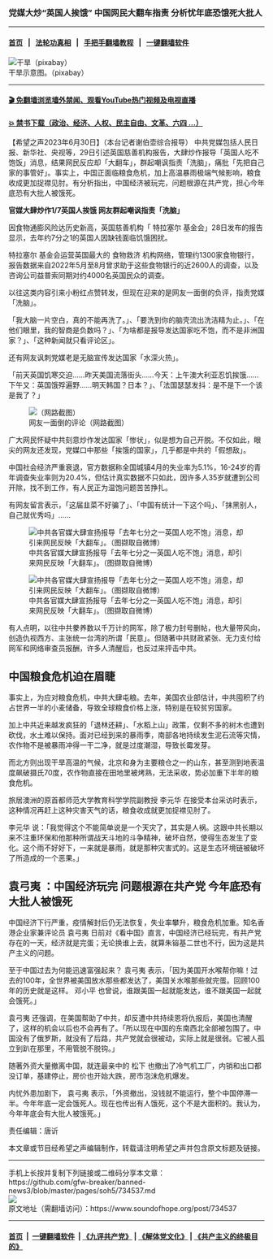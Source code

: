 ### 党媒大炒“英国人挨饿” 中国网民大翻车指责 分析忧年底恐饿死大批人
------------------------

#### [首页](https://github.com/gfw-breaker/banned-news3/blob/master/README.md) &nbsp;&nbsp;|&nbsp;&nbsp; [法轮功真相](https://github.com/begood0513/basic/blob/master/README.md)  &nbsp;&nbsp;|&nbsp;&nbsp; [手把手翻墙教程](https://github.com/gfw-breaker/guides/wiki)  &nbsp;&nbsp;|&nbsp;&nbsp; [一键翻墙软件](https://github.com/gfw-breaker/nogfw/blob/master/README.md)  



<div><img alt="干旱（pixabay）" src="https://img.soundofhope.org/2023-06/dead-trees-947331_1280-1620594800504-crop-1688114929040.jpg"/>
<br/><figcaption class="caption">
 干旱示意图。（pixabay）
</figcaption></div><hr/>

#### [ 🎬  免翻墙浏览墙外禁闻、观看YouTube热门视频及电视直播](https://github.com/gfw-breaker/HelloWorld)

#### [ 💥  禁书下载（政治、经济、人权、民主自由、文革、六四 ...）](https://github.com/gfw-breaker/books/blob/master/README.md)

<div><div class="Content__Wrapper sc-1bvya0-0 elmmKw article_body" data-checkusr="" itemprop="articleBody">
 <div id="post_place_1">
 </div>
 <p class="meta-top">
  <span class="meta">
   【希望之声2023年6月30日】（本台记者谢伯壶综合报导）
  </span>
  中共党媒包括人民日报、新华社、央视等，29日引述英国慈善机构报告，大肆炒作报导「英国人吃不饱饭」消息，结果网民反应却「大翻车」，群起嘲讽指责「洗脑」，痛批「先把自己家的事管好」。事实上，中国正面临粮食危机，加上高温暴雨极端气候影响，粮食收成更加捉襟见肘。有分析指出，中国经济被玩完，问题根源在共产党，担心今年底恐有大批人被饿死。
 </p>
 <p>
  <strong>
   官媒大肆炒作1/7英国人挨饿 网友群起嘲讽指责「洗脑」
  </strong>
 </p>
 <p>
  因食物通膨风险达历史新高，英国慈善机构「
  <ok href="/term/886118">
   特拉塞尔
  </ok>
  基金会」28日发布的报告显示，去年约7分之1的英国人因缺钱面临饥饿困扰。
 </p>
 <p>
  <ok href="/term/886118">
   特拉塞尔
  </ok>
  基金会运营英国最大的
  <ok href="/term/886121">
   食物救济
  </ok>
  机构网络，管理约1300家食物银行，报告数据来自2022年5月至8月曾求助于这些食物银行的近2600人的调查，以及咨询公司益普索同期对约4000名英国民众的调查。
 </p>
 <p>
  以往这类内容引来小粉红点赞转发，但现在迎来的是网友一面倒的负评，指责党媒「洗脑」。
 </p>
 <p>
  「我大脑一片空白，真的不能再洗了。」、「要洗到你的脑壳流出洗洁精为止。」、「在他们眼里，我的智商是负数吗？」、「为啥都是报导发达国家吃不饱，而不是非洲国家？」、「这种新闻就只看评论区」。
 </p>
 <p>
  还有网友讽刺党媒老是无脑宣传发达国家「水深火热」。
 </p>
 <p>
  「前天英国饥寒交迫……昨天美国流落街头……今天：上午澳大利亚忍饥挨饿……下午又：英国饿殍遍野……明天韩国？日本？」、「法国瑟瑟发抖：是不是下一个该是我了？」
 </p>
 <figure class="OImage__StyledFigure-sc-1lfley0-0 jWYblU">
  <img alt="（网路截图）" src="https://img.soundofhope.org/2023-06/id103740430-fzzmay0waae5j8p-1688113971265.jpg"/>
  <br/><figcaption>
   网友一面倒的评论（网路截图）
  </figcaption>
 </figure>
 <p>
  广大网民怀疑中共刻意炒作发达国家「惨状」，似是想为自己开脱。不仅如此，眼尖的网友还发现，党媒口中那些「挨饿的国家」，几乎都是中共的「假想敌」。
 </p>
 <p>
  中国社会经济严重衰退，官方数据称全国城镇4月的失业率为5.1%，16-24岁的青年调查失业率则为20.4%，但估计真实数据不只如此，因许多人35岁就遭到公司开除，找不到工作，有人民正为温饱问题苦苦挣扎。
 </p>
 <p>
  有网友留言表示，「这届韭菜不好骗了」、「中国有统计一下这个吗」、「抹黑别人，自己就优秀吗」......
 </p>
 <figure class="OImage__StyledFigure-sc-1lfley0-0 jWYblU">
  <img alt="中共各官媒大肆宣扬报导「去年七分之一英国人吃不饱」消息，却引来网民反映「大翻车」。（图撷取自微博）" src="https://img.soundofhope.org/2023-06/phpmdzcck-1688132313499.jpg"/>
  <br/><figcaption>
   中共各官媒大肆宣扬报导「去年七分之一英国人吃不饱」消息，却引来网民反映「大翻车」。（图撷取自微博）
  </figcaption>
 </figure>
 <figure class="OImage__StyledFigure-sc-1lfley0-0 jWYblU">
  <img alt="中共各官媒大肆宣扬报导「去年七分之一英国人吃不饱」消息，却引来网民反映「大翻车」。（图撷取自微博）" src="https://img.soundofhope.org/2023-06/phpz2irlv-1688132443145.jpg"/>
  <br/><figcaption>
   中共各官媒大肆宣扬报导「去年七分之一英国人吃不饱」消息，却引来网民反映「大翻车」。（图撷取自微博）
  </figcaption>
 </figure>
 <p>
  有人点明，以往中共豢养数以千万计的网军，除了极力封号删帖，也大量带风向，创造仇视西方、主张统一台湾的所谓「民意」。但随著中共财政紧张、无力支付给网军和网络审查员报酬，许多人清醒后，也反过来抨击中共。
 </p>
 <h2>
  <strong>
   中国粮食危机迫在眉睫
  </strong>
 </h2>
 <p>
  事实上，为应对粮食危机，中共大肆屯粮。去年，美国农业部估计，中共囤积了约占世界一半的小麦储备，导致全球粮食价格上涨，特别是在较贫穷国家。
 </p>
 <p>
  加上中共近来越发疯狂的「退林还耕」、「水稻上山」政策，仅剩不多的树木也遭到砍伐，水土难以保持。面对已经到来的暴雨季，南部各地持续发生泥石流等灾情，农作物不是被暴雨冲得一干二净，就是过度潮湿，导致长霉发芽。
 </p>
 <p>
  而北方则出现干旱高温的气候，北京和身为主要粮仓之一的山东，甚至测到地表温度飙破摄氏70度，农作物直接在田地里被烤熟，无法采收，势必加重下半年的粮食危机。
 </p>
 <p>
  旅居澳洲的原首都师范大学教育科学学院副教授
  <ok href="/term/93482">
   李元华
  </ok>
  在接受本台采访时表示，这种情况再赶上这种灾害天气的话，粮食收成就更加捉襟见肘了。
 </p>
 <p>
  <ok href="/term/93482">
   李元华
  </ok>
  说：「我觉得这个不能简单说是一个天灾了，其实是人祸。这跟中共长期以来不注重环保和他那种所谓战天斗地的斗争精神，破坏自然，使得生态发生了变化。这个雨不好好下，一来就是暴雨，就是那种灾害式的。这是生态环境链被破坏了所造成的一个恶果。」
 </p>
 <h2>
  <strong>
   <ok href="/term/295829">
    袁弓夷
   </ok>
   ：中国经济玩完 问题根源在共产党 今年底恐有大批人被饿死
  </strong>
 </h2>
 <p>
  中国经济下行严重，疫情解封后仍无法恢复，失业率攀升，粮食危机加重。知名香港企业家兼评论员
  <ok href="/term/295829">
   袁弓夷
  </ok>
  日前对《看中国》直言，中国经济已经玩完，有共产党存在的一天，经济就是完蛋；无论换谁上去，就算朱镕基二世也不行，因为这是共产主义的问题。
 </p>
 <p>
  至于中国过去为何能迅速富强起来？
  <ok href="/term/295829">
   袁弓夷
  </ok>
  表示，「因为美国开水喉帮你嘛！过去的100年，全世界被美国放水那些都发达了，美国关水喉那些就完蛋。回顾100年的历史就是这样。
  <ok href="/term/1065">
   邓小平
  </ok>
  也曾说，谁跟美国一起就能发达，谁不跟美国一起就会饿死。」
 </p>
 <p>
  <ok href="/term/295829">
   袁弓夷
  </ok>
  还强调，在美国帮助了中共，却反遭中共持续恩将仇报后，美国也清醒了，这样的机会以后也不会再有了。「所以现在中国的东南西北全部被包围了。中国没有了俄罗斯，就没有了后路，共产党就会很被动，实际上就是很弱。它被人孤立到趴在那里，不用管脱不脱钩。」
 </p>
 <p>
  随著外资大量撤离中国，就连最亲中的
  <ok href="/term/18305">
   松下
  </ok>
  也撤出了冷气机工厂，内销和出口都没订单，基建停止，房价也开始大跌，房市泡沫危机爆发。
 </p>
 <p>
  内忧外患加剧下，
  <ok href="/term/295829">
   袁弓夷
  </ok>
  表示，「外资撤出，没钱就不能运行，整个中国停滞一半。今年年底一定会饿死人。现在也传出有人饿死，这个不是大面积的。我认为，今年年底会有大批人被饿死。」
 </p>
 <p class="meta-btm">
  责任编辑：唐䜣
 </p>
 <p class="meta-btm">
  本文章或节目经希望之声编辑制作，转载请注明希望之声并包含原文标题及链接。
 </p>
</div>
</div>
<hr/>
手机上长按并复制下列链接或二维码分享本文章：<br/>
https://github.com/gfw-breaker/banned-news3/blob/master/pages/soh5/734537.md <br/>
<a href='https://github.com/gfw-breaker/banned-news3/blob/master/pages/soh5/734537.md'><img src='https://github.com/gfw-breaker/banned-news3/blob/master/pages/soh5/734537.md.png'/></a> <br/>
原文地址（需翻墙访问）：https://www.soundofhope.org/post/734537


------------------------
#### [首页](https://github.com/gfw-breaker/banned-news3/blob/master/README.md) &nbsp;|&nbsp; [一键翻墙软件](https://github.com/gfw-breaker/nogfw/blob/master/README.md) &nbsp;| [《九评共产党》](https://github.com/gfw-breaker/9ping.md/blob/master/README.md#九评之一评共产党是什么) | [《解体党文化》](https://github.com/gfw-breaker/jtdwh.md/blob/master/README.md) | [《共产主义的终极目的》](https://github.com/gfw-breaker/gczydzjmd.md/blob/master/README.md)


<img src='http://gfw-breaker.win/banned-news3/pages/soh5/734537.md' width='0px' height='0px'/>